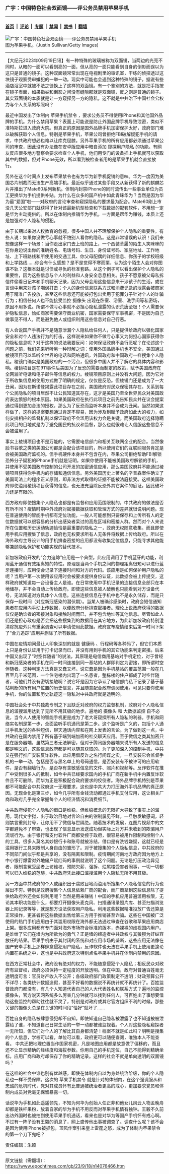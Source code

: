 ### 广宇：中国特色社会双面镜——评公务员禁用苹果手机

---

#### [首页](../../../..?n14076466) &nbsp;|&nbsp; [评论](../../../../../epoch-comment?n14076466) &nbsp;|&nbsp; [专题](../../../../../epoch-special?n14076466) &nbsp;|&nbsp; [禁闻](../../../../../epoch-news?n14076466) &nbsp;|&nbsp; [禁书](../../../../../books?n14076466) &nbsp;|&nbsp; [翻墙](https://github.com/gfw-breaker/nogfw/blob/master/README.md?n14076466)


<div><img alt="广宇：中国特色社会双面镜——评公务员禁用苹果手机" class="attachment-djy_600_400 size-djy_600_400 wp-post-image" src="https://i.epochtimes.com/assets/uploads/2019/05/GettyImages-103770190-600x400.jpg"/>
<div class="caption">
 图为苹果手机。(Justin Sullivan/Getty Images)
</div></div><hr/><div class="post_content" id="artbody" itemprop="articleBody">
 <!-- article content begin -->
 <p>
  【大纪元2023年09月19日讯】有一种特殊的玻璃被称为双面镜，当两边的光亮不同时，从暗的一面可以看到亮的一面，但从亮的一面只能看到自身的倒影而误以为这只是普通的镜子。这种双面镜常常出现在电视剧里的审讯室，干练的侦探透过这块镜子观察受审嫌犯的一举一动。现实中可能也会遇到这种特殊的镜子，据说有些酒店浴室中就被不法之徒换上了这样的双面镜。有一个鉴别的方法，就是把手指按在镜子表面，如果指尖和倒影之间没有缝隙那就是双面镜，反之则是普通的镜子。其实双面镜的本质就是让一方窥探另一方的隐私，这不就是中共治下中国社会公权力与个人关系的写照吗？
 </p>
 <p>
  最近中国发出了体制内
  <ok href="https://www.epochtimes.com/gb/tag/%E8%8B%B9%E6%9E%9C%E6%89%8B%E6%9C%BA%E7%A6%81%E4%BB%A4.html">
   苹果手机禁令
  </ok>
  ，要求公务员不得使用iPhone和其他国外品牌的手机。为什么禁用苹果？表面上可能说是防止外国品牌手机导致泄密，类似不准特斯拉进入政府大院。但真正的原因是国外品牌手机加密保护太好，政府部门难以破解获取个人信息。特别是苹果手机，苹果公司曾拒绝FBI破解疑犯手机的请求，中共政府想必也难以让库克屈膝。另外苹果手机的所有应用都必须通过苹果公司的审查，因此没有办法像在安卓版应用中暗自添加
  <ok href="https://www.epochtimes.com/gb/tag/%E7%AA%A5%E6%8E%A2%E7%94%A8%E6%88%B7%E9%9A%90%E7%A7%81.html">
   窥探用户隐私
  </ok>
  的功能。有网友反应很多地方警察会要求检查个人手机，他们用专门的设备插上手机就可以获取其中的数据，但对iPhone无效，所以看到被检查者用的是苹果手机就会直接放行。
 </p>
 <p>
  另外在这个时间点上发布苹果禁令也有为华为新手机促销的意味。华为一度因为美国芯片制裁而无法生产高端手机。最近似乎通过某些手段又从新获得了新的麒麟芯片并推出了Mate60系列新机。体制内封禁iPhone的同时流传出一些事业单位为员工更换华为手机提供补贴。为什么在众多的国产机中如此青睐华为？当然是因为华为最“爱国”啦——对政府的言论审查和窥探隐私的要求最为配合。Mate60刚上市没几天公安部门就获得了针对该最新机型检查和下载数据的配套软件，不用想一定是华为主动提供的。所以在体制内推销华为手机，一方面是帮华为赚钱，本质上还是加强对个人隐私的侵犯。
 </p>
 <p>
  由于长期以来对人权教育的忽视，很多中国人并不理解保护个人隐私的重要性。有些人说：如果你没做亏心事就不怕别人看你的隐私。这是非常错误的认识！我们来想像这样一个场景：当你走出家门去上班的路上，一个西装革履的陌生人笑眯眯的在你身边说出你的准确姓名、电话号码、生日、身份证号码、家庭地址、工作地址、上下班路线和所使用的交通工具、你父母配偶的详细信息、你孩子的学校班级和上学路线……你会有什么感想？是不是觉得不寒而栗，认为这个陌生人会对你图谋不轨？这根本就是讨债或寻仇的标准套路。从这个例子可以看出保护个人隐私的重要性，因为这些信息与个人的利益和人身安全息息相关。孩子不愿意被父母私拆信件偷看日记本和手机聊天记录，因为父母会用这些信息来干涉孩子的生活，或在言谈中用来对孩子嘲讽打击；个人的身份信息联系方式和消费记录的泄露会被商家用于精准广告投放，甚至这些信息还可能被打包出卖用于犯罪分子针对个人的诈骗行为；相信任何人也不能接受监控
  <ok href="https://www.epochtimes.com/gb/tag/%E6%91%84%E5%83%8F%E5%A4%B4.html">
   摄像头
  </ok>
  出现在卧室、浴室、洗手间等私密场，原因不用多说。所谓不做亏心事就不必担心隐私泄露的认识荒唐至极！个人需要保护隐私信息，恰如商家需要保守商业机密，国家需要保守军事机密，不是因为自己做事见不得人，而是避免他人或组织利用这些信息对自己行恶。
 </p>
 <p>
  有人会说国产手机并不是随意泄漏个人隐私给任何人，只是提供给政府以强化国家安全和对个人违法行为的打击，这样说来如果你不做亏心事又为何担心国家获得你的隐私信息呢？对于这样的说法我要反问：如何保证政府不会行恶呢？在论述这个问题之前，我们先来听听另一种辩解之词：使用外国品牌手机也不安全，美国通过棱镜项目可以监听全世界的电话和网络通讯，外国政府和中国政府一样搜集个人隐私。棱镜门确实是美国政府的一个污点，但很多中国人并不了解它的具体内容和影响。棱镜项目是在911事件后美国为了反恐的需要而制定的政策，赋予美国政府在全网监听电话和电子邮件等信息的权力。棱镜项目原则上并没有大问题，因为它对于所收集信息的使用方式做了明确的规定，仅仅是反恐。但棱镜门还是成为了一大丑闻，因为在斯诺登揭露此项目存在之前，美国政府对民众保密其存在。关系到每个公民隐私的项目居然不让公民知道其存在，这才是美国乃至全世界民众对美国政府表达愤怒的根本原因。如果美国政府在执行此项目之前先告知民众并在议会提案通过得到更加合法的授权，那么为了反恐而监听本身并不会成为丑闻。当然如果这样做了，这样的提案要想通过肯定不容易，因为涉及到赋予政府如此大的权力，如何安排相应的监督机制以保证政府不会滥用该权力会是关键。而美国政府选择隐瞒此项目的目地就是为了避免国民的抗议和监督，那么也就很难让人信服这些信息不会被滥用了。
 </p>
 <p>
  事实上棱镜项目也不是万能的，它需要电信部门和相关互联网企业的配合。当然像脸书谷歌之类的美国公司都是会配合该项目的，所以使用它们的互联网服务肯定是会被美国政府监视的。但手机硬件本身并不包含在内，苹果公司拒绝帮助FBI解锁恐怖分子疑犯的iPhone手机就是证明。如果你使用不能被美国政府解锁的手机，并使用不受美国政府控制的公司开发的加密通信应用，那么美国政府并不能通过棱镜项目获得你手机内的存储和通信信息。另外美国历史上著名的辛普森案件确立了美国司法上的程序正义原则，即非法方式取得的证据不能被法庭接受。这样美国政府即使滥用棱镜项目获得的信息，也无法充当除反恐外其它案件的庭证，因此破坏力还是有限的。
 </p>
 <p>
  西方政府即使搜集个人隐私也都是有监督和应用范围限制的，中共政府的做法是否有所不同？疫情时期中外政府对密接数据获取和管理方式的差异就很说明问题。现在普遍使用的智能手机都有定位功能，一般人可能想到只要保存和上传所有人的定位数据就可以很容易的分析出感染者呆过的高危区域和密接人群。然而对个人来说所在位置和历史运动轨迹恰恰是最重要的隐私之一，政府无权随意收集。而且即使用手机应用搜集了信息，政府也无权要求所有人无条件将数据上传给政府。所以在海外政府主导设计的用手机排查密接的应用都没有收集定位信息，只能寻求其他能够兼顾隐私保护和功能实现的替代技术。
 </p>
 <p>
  新加坡政府开发的“合力追踪”应用是一个典型。此应用调用了手机蓝牙的功能，利用蓝牙通信有效距离短的特性。原理是当两个手机之间的物理距离很短可以进行蓝牙连接时，应用便会记录下连接时间和对方的代码。该应用是如何保护用户隐私的呢？当用户第一次使用该应用时会被要求提供身份认证，此数据会被上传提交，这样政府就知道每一台设备主人是谁。在日常使用中手机记录的连接信息全部只在本地储存，并不会自动上传给政府。即使这些信息被人破解也只能看到对方设备代号，无法知道对方具体个人信息。这些连接信息在手机中也不是永久储存，而是只保存一段时间（对应新冠感染的潜伏期）。当某人被确诊感染时，政府会短信通知患者在应用内手动上传数据，以便政府分析排查密接者。理论上说政府获得的数据仅仅是确诊者的密接对象和接触时间而已，并不包含地址等其他信息。尽管如此人们还是担心政府是否会把这些搜集到的数据用在其它地方，为此新加坡政府特别澄清除抗疫外只有重案调查可以申请使用此数据。政府宣布疫情结束后第一时间下架了“合力追踪”应用并删除了所有数据。
 </p>
 <p>
  中国在疫情期间最让人印象深刻的就是
  <ok href="https://www.epochtimes.com/gb/tag/%E5%81%A5%E5%BA%B7%E7%A0%81.html">
   健康码
  </ok>
  、行程码等各种码了，但它们本质上只是身份认证用于打卡记录而已，并没有用到手机的其它功能来判定密接。后来中国又出现了“时空伴随者”的说法，其原理是电信商用基站对手机定位，对于曾经和新冠感染者的手机在同一时间连接到同一基站的人群即判定为密接，即所谓时空伴随者。这种判定方法真是又蠢又坏。说它蠢是因为手机基站的覆盖范围一般在几百至几千米范围，一个住宅楼内出现了一名患者，整栋楼的住户都成了时空伴随者，可他们并没有密切接触啊？说它坏是因为它承认了电信部门私下记录了基于基站判断的所有用户位置的历史信息，并且随意配合政府调阅使用。可见只要你使用手机，你的位置和历史轨迹这一隐私对中共政府就是透明的。
 </p>
 <p>
  中国社会处于中共独裁专制之下且缺乏对政府的权力监督机制，政府对个人隐私信息的滥搜滥用达到了无所不用其极的地步。遍地的
  <ok href="https://www.epochtimes.com/gb/tag/%E6%91%84%E5%83%8F%E5%A4%B4.html">
   摄像头
  </ok>
  和
  <ok href="https://www.epochtimes.com/gb/tag/%E5%A4%A7%E6%95%B0%E6%8D%AE%E7%9B%91%E6%8E%A7.html">
   大数据监控
  </ok>
  自不必说，当今人人使用的智能手机更是成为了老大哥窥探所有人隐私的利器。手机和网络实名制是第一步，全面监听手机通讯是第二步。这个监听是广义的，包括个人通过手机发送的各种短信，聊天通话内容和在网上发表的言论。为了做到这一点，中共政府在国内禁用了所有基于端到端加密的社交聊天应用。至于微信之类其加密只是在服务器端，虽然第三者无法解密，但对于腾讯服务器端来说所有人发送的信息都是明文的，这些信息政府都是可以随意获取的。为了更加深入的控制手机，中共又在强行推广安装反诈软件。此应用借反诈之名行间谍之实，一旦安装它会监督手机的一举一动，包括是否与黑名单上的号码通信，是否安装有不被许可的应用软件，是否有翻墙行为，是否存有含敏感信息的文件、照片和视频等。反诈软件在推广中受到很多人的抵制，如今中共已经要求国内的手机厂商在新手机中内置反诈软件且不可删除，而华为正是积极配合政府要求的佼佼者。海外品牌手机特别是苹果都不可能配合中共政府这一无理要求，这也是中共大力打压海外手机品牌的真正原因。无现金化是第三步，如今几乎所有金钱流动都通过手机支付应用，这让相关厂商和政府几乎完全掌握每个人的经济情况和消费细节。
 </p>
 <p>
  中共政府侵犯个人隐私的借口是维稳，但维稳概念的无限扩大导致了事实上的滥用。现代文字狱，出于政治目地对言论自由的钳制屡见不鲜。一旦触发敏感词，轻则禁言重则封号，让你用不了微信与世隔绝。随着技术的发展，连图片视频中的文字都避免不了审查，也出现了信息显示发送成功但实际上对方并未收到的欺骗用户流氓行为。由于银行和支付软件厂商都受控于政府，很容易被用作限制和控制个人的工具。很多人莫名其妙银行卡和账号就被冻结，借口是有洗钱嫌疑，这就已经是滥用银行工具来限制人身自由的雏形了。对于被搜集的个人隐私信息，中共政府的不同部门间似乎都是共享的，没有隔离和限制。疫情期间河南地方政府因为地方上中小银行爆雷对外地储户赋红码的事例就说明了这个问题。无论是打压政治异见者，限制含冤受屈者上访维权，预防欠薪、强拆、烂尾楼受害者闹事，一切一切都可以归入维稳的范畴，中共政府凭此接口滥搜滥用个人隐私无所不用其极。
 </p>
 <p>
  另一方面中共政府的个人或组织出于腐败目地而滥用所搜集个人隐私信息的行为也层出不穷。特别是政府搜集个人信息依赖厂商的配合，而厂商拿到这些信息除了提供给政府外还会如何利用呢？当然是用来赚钱！中国的手机应用普遍滥用权限，无论其本职功能是什么，都要打开摄像头麦克风、扫描通讯录照片库、甚至扫描浏览器上网记录等等，就是想方设法获取用户隐私。利用这些数据精准投放广告还算是正常操作，更甚者将这些数据出售给第三方用于推销甚至诈骗。这些在中国被广泛使用的热门手机应用由于其滥用权限在海外都无法通过审查在谷歌和苹果应用商店上架。很多应用都有专门面对海外市场符合标准的版本，赤裸裸的歧视国内用户。是谁给了它们在墙内为所欲为的勇气？正是墙的缔造者中共政权与其狼狈为奸纵容放任的结果。苹果手机由于其封闭的系统和对应用市场的垄断，这些应用无法像在国产安卓手机上那样肆意侵犯用户隐私，反诈软件也无法在苹果手机上使用更遑论内置在系统之中，这也是中共政府这次特别点名苹果手机并在体制内禁用的原因。
 </p>
 <p>
  在西方正常社会中，政府没有绝对的权力，不能随意侵犯个人隐私；相反民众对政府有监督权，政府必须保持一定程度的开放透明。但在中国，政府对普通百姓毫无透明度可言：官员财产收入不公开；各级政府部门政策制定不透明；财政预算公开不详尽；各类统计数据造假，甚至不好看的数据说不再统计就不再统计了。百姓监督政府门都没有，有几个人知道代表自己的人大代表姓名和联系方式？遍地的监控摄像头，官方说天网系统多么厉害几分钟就可以找到任何人，可百姓出了事想要借助这些监控的帮助往往就不灵了，特别是对政府或其它官方组织不利的时候，那些关键的摄像头总是在关键的时间段“恰好”就坏了……
 </p>
 <p>
  百姓自身的隐私被肆意侵犯却不自知。即使知道自己隐私被泄露了也不知道被被泄露给了谁，不知道自己日常生活的一举一动都被谁监视着。个人对这些隐私窥探者一无所知，但它们对个人的了解比其自身都清楚！档案不就是如此吗？明明是搜集的个人信息，学校可以看，单位可以看，政府更可以随便查阅，唯独本人不能查看。 中共还把地理位置当作国家机密，凡是地图应用都是故意做了偏移的，而且还不让显示精确的经纬度和海拔参数。你用自己的手机定位，自己不能得到精确坐标，应用厂商和政府却保存了你的精确记录。这样的社会不就是单向透明的双面镜吗？
 </p>
 <p>
  在这样的社会中谁也别有优越感，即使在体制内自以为身处统治阶级，你的个人隐私也一样不受保障。这次的
  <ok href="https://www.epochtimes.com/gb/tag/%E8%8B%B9%E6%9E%9C%E6%89%8B%E6%9C%BA%E7%A6%81%E4%BB%A4.html">
   苹果手机禁令
  </ok>
  就是针对的体制内，在这个强调服从和忠诚的危机时代，党对其成员怀有比普通被统治者更高的戒心，更加要求党员和体制内成员对党毫无保留暴露一切。
 </p>
 <p>
  话说华为手机如此遥遥领先，不知为何华为创始人任正非和他女儿风云人物孟晚舟却都是铁杆果粉，放着自家的华为手机不用反而对苹果手机情有独钟。王毅不久前出访外国时也被拍到使用苹果手机通话，看来也是对华为等国产手机怀有戒心啊。不过有一阵子没有王毅的消息了，网上盛传他出事被调查了。调查什么呢？该不会是因为使用iPhone被抓包，顶风作案引来皇上雷霆之怒，成为了体制内苹果禁令的第一个刀下鬼吧？
 </p>
 <p>
  责任编辑：朱颖
 </p>
 <!-- article content end -->
 <div id="below_article_ad">
 </div>
</div>


---

原文链接（需翻墙）：https://www.epochtimes.com/gb/23/9/18/n14076466.htm